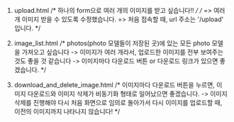 
1) upload.html
/*
하나의 form으로 여러 개의 이미지를 받고 싶습니다!!
*/
/*
=> 여러 개 이미지 받을 수 있도록 수정했습니다.
=> 처음 접속할 때, url 주소는 '/upload' 입니다.
*/

2) image_list.html
/*
photos(photo 모델들이 저장된 곳)에 있는 모든 photo 모델을 가져오고 싶습니다
-> 이미지가 여러 개라서, 업로드한 이미지를 전부 보여주는 것도 좋을 것 같습니다
-> 이미지마다 다운로드 버튼 or 다운로드 링크가 있으면 좋겠습니다. 
*/

3) download_and_delete_image.html
/*
이미지마다 다운로드 버튼을 누르면, 이미지 다운로드와 이미지 삭제가 비동기화 형태로 일어났으면 좋겠습니다.
-> 이미지 삭제를 진행해야 다시 처음 화면으로 임의로 돌아가서 다시 이미지를 업로드할 때, 이전의 이미지까지 나타나지 않습니다!
*/

